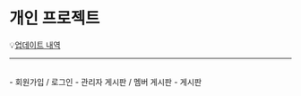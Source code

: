 # 개인 프로젝트

💡[업데이트 내역](https://github.com/kizuc/project1/blob/main/update.md)
<hr>
<br>
- 회원가입 / 로그인
- 관리자 게시판 / 멤버 게시판
- 게시판
